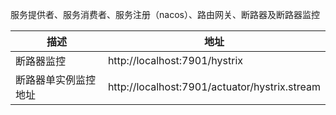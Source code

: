 服务提供者、服务消费者、服务注册（nacos）、路由网关、断路器及断路器监控


|  描述           |   地址         |
|----------------|-----------------|
|  断路器监控         |   http://localhost:7901/hystrix         |
| 断路器单实例监控地址  |      http://localhost:7901/actuator/hystrix.stream          | 
